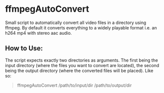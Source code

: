 # ffmpegAutoConvert
Small script to automatically convert all video files in a directory using ffmpeg. By default it converts everything to a widely playable format i.e. an h264 mp4 with stereo aac audio.

## How to Use:
The script expects exactly two directories as arguments. The first being the input directory (where the files you want to convert are located), the second being the output directory (where the converted files will be placed).
Like so: 
> ffmpegAutoConvert /path/to/input/dir /path/to/output/dir
